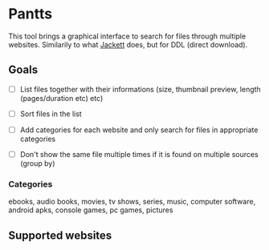 # Pantts

This tool brings a graphical interface to search for files through multiple websites. Similarily to what [Jackett](https://github.com/Jackett/Jackett) does, but for DDL (direct download).

## Goals

- [ ] List files together with their informations (size, thumbnail preview, length (pages/duration etc) etc)

- [ ] Sort files in the list

- [ ] Add categories for each website and only search for files in appropriate categories

- [ ] Don't show the same file multiple times if it is found on multiple sources (group by)

### Categories

ebooks, audio books, movies, tv shows, series, music, computer software, android apks, console games, pc games, pictures

## Supported websites
